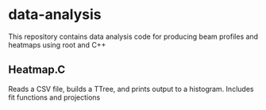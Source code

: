 # data-analysis
This repository contains data analysis code for producing beam profiles and heatmaps using root and C++

## Heatmap.C
Reads a CSV file, builds a TTree, and prints output to a histogram. Includes fit functions and projections